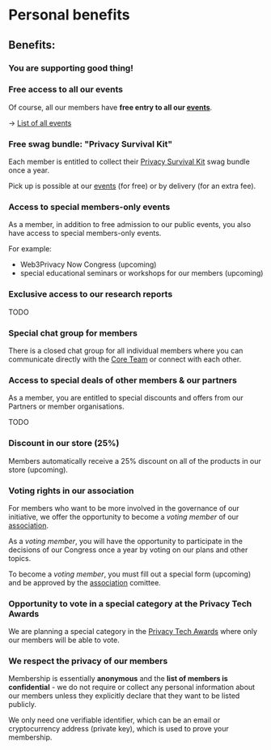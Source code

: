 # Personal benefits

## Benefits:

### You are supporting good thing!

### Free access to all our events

Of course, all our members have **free entry to all our [events](/events/)**.

→ [List of all events](https://web3privacy.info/events)

### Free swag bundle: "Privacy Survival Kit"

Each member is entitled to collect their [Privacy Survival Kit](/membership/survival-kit) swag bundle once a year.

Pick up is possible at our [events](/events/) (for free) or by delivery (for an extra fee).

### Access to special members-only events

As a member, in addition to free admission to our public events, you also have access to special members-only events.

For example:
* Web3Privacy Now Congress (upcoming)
* special educational seminars or workshops for our members (upcoming)

### Exclusive access to our research reports

TODO

### Special chat group for members

There is a closed chat group for all individual members where you can communicate directly with the [Core Team](/core-team) or connect with each other.

### Access to special deals of other members & our partners

As a member, you are entitled to special discounts and offers from our Partners or member organisations.

TODO

### Discount in our store (25%)

Members automatically receive a 25% discount on all of the products in our store (upcoming).

### Voting rights in our association

For members who want to be more involved in the governance of our initiative, we offer the opportunity to become a *voting member* of our [association](/association).

As a *voting member*, you will have the opportunity to participate in the decisions of our Congress once a year by voting on our plans and other topics.

To become a *voting member*, you must fill out a special form (upcoming) and be approved by the [association](/association/) comittee.

### Opportunity to vote in a special category at the Privacy Tech Awards

We are planning a special category in the [Privacy Tech Awards](/projects/privacy-tech-awards) where only our members will be able to vote.


### We respect the privacy of our members

Membership is essentially **anonymous** and the **list of members is confidential** - we do not require or collect any personal information about our members unless they explicitly declare that they want to be listed publicly.

We only need one verifiable identifier, which can be an email or cryptocurrency address (private key), which is used to prove your membership.
